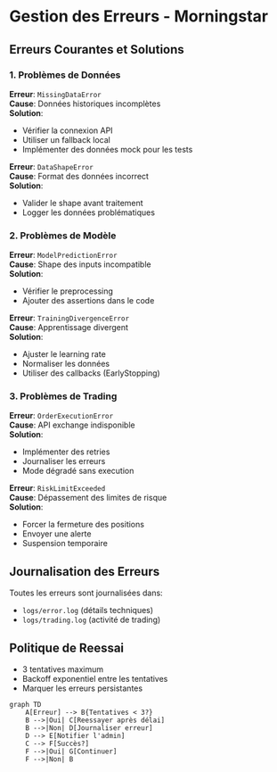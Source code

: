 # Gestion des Erreurs - Morningstar

## Erreurs Courantes et Solutions

### 1. Problèmes de Données
**Erreur**: `MissingDataError`  
**Cause**: Données historiques incomplètes  
**Solution**:
- Vérifier la connexion API
- Utiliser un fallback local
- Implémenter des données mock pour les tests

**Erreur**: `DataShapeError`  
**Cause**: Format des données incorrect  
**Solution**:
- Valider le shape avant traitement
- Logger les données problématiques

### 2. Problèmes de Modèle
**Erreur**: `ModelPredictionError`  
**Cause**: Shape des inputs incompatible  
**Solution**:
- Vérifier le preprocessing
- Ajouter des assertions dans le code

**Erreur**: `TrainingDivergenceError`  
**Cause**: Apprentissage divergent  
**Solution**:
- Ajuster le learning rate
- Normaliser les données
- Utiliser des callbacks (EarlyStopping)

### 3. Problèmes de Trading
**Erreur**: `OrderExecutionError`  
**Cause**: API exchange indisponible  
**Solution**:
- Implémenter des retries
- Journaliser les erreurs
- Mode dégradé sans execution

**Erreur**: `RiskLimitExceeded`  
**Cause**: Dépassement des limites de risque  
**Solution**:
- Forcer la fermeture des positions
- Envoyer une alerte
- Suspension temporaire

## Journalisation des Erreurs
Toutes les erreurs sont journalisées dans:
- `logs/error.log` (détails techniques)
- `logs/trading.log` (activité de trading)

## Politique de Reessai
- 3 tentatives maximum
- Backoff exponentiel entre les tentatives
- Marquer les erreurs persistantes

```mermaid
graph TD
    A[Erreur] --> B{Tentatives < 3?}
    B -->|Oui| C[Reessayer après délai]
    B -->|Non| D[Journaliser erreur]
    D --> E[Notifier l'admin]
    C --> F[Succès?]
    F -->|Oui| G[Continuer]
    F -->|Non| B
